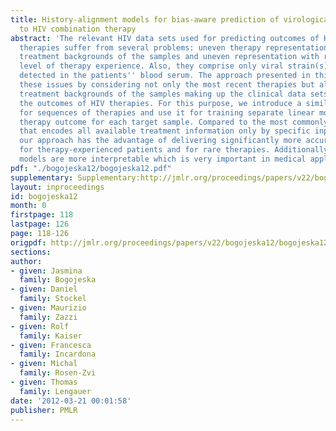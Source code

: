 ```yaml
---
title: History-alignment models for bias-aware prediction of virological response
  to HIV combination therapy
abstract: 'The relevant HIV data sets used for predicting outcomes of HIV combination
  therapies suffer from several problems: uneven therapy representation, different
  treatment backgrounds of the samples and uneven representation with respect to the
  level of therapy experience. Also, they comprise only viral strain(s) that can be
  detected in the patients'' blood serum. The approach presented in this paper tackles
  these issues by considering not only the most recent therapies but also the different
  treatment backgrounds of the samples making up the clinical data sets when predicting
  the outcomes of HIV therapies. For this purpose, we introduce a similarity measure
  for sequences of therapies and use it for training separate linear models for predicting
  therapy outcome for each target sample. Compared to the most commonly used approach
  that encodes all available treatment information only by specific input features
  our approach has the advantage of delivering significantly more accurate predictions
  for therapy-experienced patients and for rare therapies. Additionally, the sample-specific
  models are more interpretable which is very important in medical applications.'
pdf: "./bogojeska12/bogojeska12.pdf"
supplementary: Supplementary:http://jmlr.org/proceedings/papers/v22/bogojeska12/bogojeska12Supple.pdf
layout: inproceedings
id: bogojeska12
month: 0
firstpage: 118
lastpage: 126
page: 118-126
origpdf: http://jmlr.org/proceedings/papers/v22/bogojeska12/bogojeska12.pdf
sections: 
author:
- given: Jasmina
  family: Bogojeska
- given: Daniel
  family: Stockel
- given: Maurizio
  family: Zazzi
- given: Rolf
  family: Kaiser
- given: Francesca
  family: Incardona
- given: Michal
  family: Rosen-Zvi
- given: Thomas
  family: Lengauer
date: '2012-03-21 00:01:58'
publisher: PMLR
---
```


